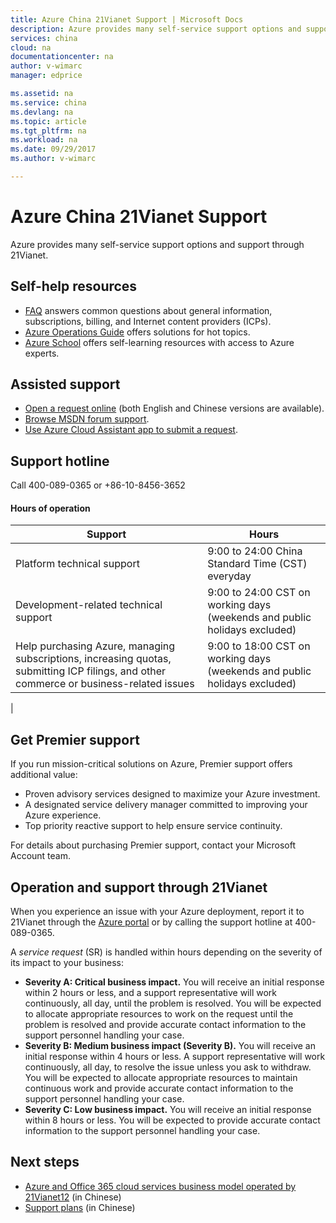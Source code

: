 ```yaml
---
title: Azure China 21Vianet Support | Microsoft Docs
description: Azure provides many self-service support options and support through 21Vianet. This page provides a number support options along with relative contact information.
services: china
cloud: na
documentationcenter: na
author: v-wimarc
manager: edprice

ms.assetid: na
ms.service: china
ms.devlang: na
ms.topic: article
ms.tgt_pltfrm: na
ms.workload: na
ms.date: 09/29/2017
ms.author: v-wimarc

---
```

# Azure China 21Vianet Support
Azure provides many self-service support options and support through 21Vianet.

## Self-help resources
- [FAQ](https://www.azure.cn/support/faq) answers common questions about general information, subscriptions, billing, and Internet content providers (ICPs). 
- [Azure Operations Guide](https://docs.azure.cn/zh-cn/articles/) offers solutions for hot topics.
- [Azure School](https://school.azure.cn/) offers self-learning resources with access to Azure experts.

## Assisted support
- [Open a request online](https://www.azure.cn/en-us/support/contact/) (both English and Chinese versions are available).
- [Browse MSDN forum support](https://social.msdn.microsoft.com/Forums/zh-CN/home?forum=windowsazurezhchs).
- [Use Azure Cloud Assistant app to submit a request](https://www.azure.cn/azure-cloud-assistant/).

## Support hotline
Call 400-089-0365 or +86-10-8456-3652

#### Hours of operation


| Support                                                                                                                                 | Hours                                                                     |
|-----------------------------------------------------------------------------------------------------------------------------------------|---------------------------------------------------------------------------|
| Platform technical support                                                                                                              | 9:00 to 24:00 China Standard Time (CST) everyday                          |
| Development-related technical support                                                                                                   | 9:00 to 24:00 CST on working days (weekends and public holidays excluded) |
| Help purchasing Azure, managing subscriptions, increasing quotas, submitting ICP filings, and other commerce or business-related issues | 9:00 to 18:00 CST on working days (weekends and public holidays excluded) |
|

## Get Premier support
If you run mission-critical solutions on Azure, Premier support offers additional value:
- Proven advisory services designed to maximize your Azure investment.
- A designated service delivery manager committed to improving your Azure experience.
- Top priority reactive support to help ensure service continuity.

For details about purchasing Premier support, contact your Microsoft Account team. 

## Operation and support through 21Vianet
When you experience an issue with your Azure deployment, report it to 21Vianet through the [Azure portal](https://portal.azure.cn/) or by calling the support hotline at 400-089-0365.
 
A *service request* (SR) is handled within hours depending on the severity of its impact to your business:
- **Severity A: Critical business impact.** You will receive an initial response within 2 hours or less, and a support representative will work continuously, all day, until the problem is resolved. You will be expected to allocate appropriate resources to work on the request until the problem is resolved and provide accurate contact information to the support personnel handling your case.
- **Severity B: Medium business impact (Severity B).** You will receive an initial response within 4 hours or less. A support representative will work continuously, all day, to resolve the issue unless you ask to withdraw. You will be expected to allocate appropriate resources to maintain continuous work and provide accurate contact information to the support personnel handling your case.
- **Severity C: Low business impact.** You will receive an initial response within 8 hours or less. You will be expected to provide accurate contact information to the support personnel handling your case.

## Next steps
- [Azure and Office 365 cloud services business model operated by 21Vianet12](https://wacnppe.blob.core.chinacloudapi.cn/marketing-resource/documents/Windows_Azure_and_Office_365_cloud_services_business_model_operated_by_21Vianet12.pdf) (in Chinese)
- [Support plans](https://www.azure.cn/support/plans/) (in Chinese)

